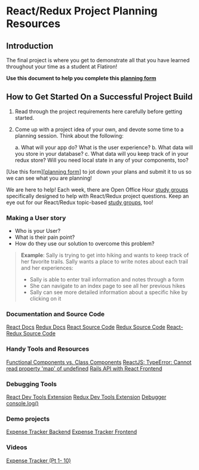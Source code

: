 # React/Redux Project Planning Resources

## Introduction

The final project is where you get to demonstrate all that you have learned
throughout your time as a student at Flatiron!

**Use this document to help you complete this [planning form][]**

## How to Get Started On a Successful Project Build

1. Read through the project requirements here carefully before getting started.

2. Come up with a project idea of your own, and devote some time to a planning
   session. Think about the following:

   a. What will your app do? What is the user
   experience?
   b. What data will you store in your database?
   c. What data will you keep track of in your redux store? Will you need local
   state in any of your components, too?

[Use this form][[planning form]] to jot down your plans and submit it to us so we can see what you
are planning!

We are here to help!  Each week, there are Open Office Hour [study groups][]
specifically designed to help with React/Redux project questions. Keep an eye
out for our React/Redux topic-based [study groups][], too!

### Making a User story

- Who is your User?
- What is their pain point?
- How do they use our solution to overcome this problem?

> **Example**: Sally is trying to get into hiking and wants to keep track of her
> favorite trails.  Sally wants a place to write notes about each trail and her
> experiences:
>
> - Sally is able to enter trail information and notes through a form
> - She can navigate to an index page to see all her previous hikes
> - Sally can see more detailed information about a specific hike by clicking on
>   it
  
### Documentation and Source Code

[React Docs][]
[Redux Docs][]
[React Source Code][]
[Redux Source Code][]
[React-Redux Source Code][]

### Handy Tools and Resources

[Functional Components vs. Class Components][]
[ReactJS: TypeError: Cannot read property 'map' of undefined][]
[Rails API with React Frontend][]

### Debugging Tools

[React Dev Tools Extension][]
[Redux Dev Tools Extension][]
[Debugger][]
[console.log()][]

### Demo projects

[Expense Tracker Backend](https://github.com/Awilmerding1/expenses-backend)
[Expense Tracker Frontend](https://github.com/Awilmerding1/expenses-frontend)

### Videos

[Expense Tracker (Pt 1- 10)](https://instruction.learn.co/student/video_lectures#/?query=expense)

[study groups]: https://learn.co/study-groups
[React Docs]: https://reactjs.org/
[Redux Docs]: https://redux.js.org/
[React Source Code]: https://github.com/facebook/react/tree/master/packages/react/src
[Redux Source Code]: https://github.com/reduxjs/redux/tree/master/src
[React-Redux Source Code]: https://github.com/reduxjs/react-redux/tree/master/src/connect
[Functional Components vs. Class Components]: https://overreacted.io/how-are-function-components-different-from-classes/
[ReactJS: TypeError: Cannot read property 'map' of undefined]: https://stackoverflow.com/questions/50845894/reactjs-typeerror-cannot-read-property-map-of-undefined
[Rails API with React Frontend]: https://www.fullstackreact.com/articles/how-to-get-create-react-app-to-work-with-your-rails-api/
[React Dev Tools Extension]: https://chrome.google.com/webstore/detail/react-developer-tools/fmkadmapgofadopljbjfkapdkoienihi
[Redux Dev Tools Extension]: https://chrome.google.com/webstore/detail/redux-devtools/lmhkpmbekcpmknklioeibfkpmmfibljd
[Debugger]: https://developer.mozilla.org/en-US/docs/Web/JavaScript/Reference/Statements/debugger
[console.log()]: https://developer.mozilla.org/en-US/docs/Web/API/Console/log
[planning form]: https://docs.google.com/forms/d/e/1FAIpQLSeJoyq3AHFylEUWmdMh7mrv7aFW7aDJd5KKbj45OWBIzGqUnw/viewform
